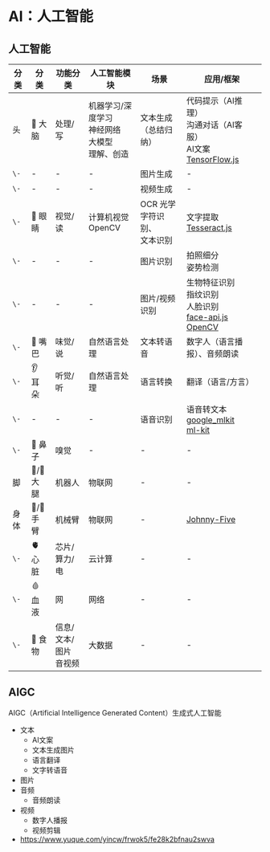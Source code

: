 # AI：人工智能

## 人工智能

分类 | 分类 | 功能分类 | 人工智能模块 | 场景 | 应用/框架
---|---|---|---|---|---
头 | 🧠 大脑 | 处理/写 | 机器学习/深度学习<br/>神经网络<br/>大模型<br/>理解、创造 | 文本生成（总结归纳） | 代码提示（AI推理）<br/>沟通对话（AI客服）<br/>AI文案<br/>[TensorFlow.js](https://tensorflow.org/js/)
`\-` | - | - | - | 图片生成 | -
`\-` | - | - | - | 视频生成 | -
`\-` | 👀 眼睛 | 视觉/读 | 计算机视觉<br/>OpenCV | OCR 光学字符识别、<br/> 文本识别 | 文字提取<br/>[Tesseract.js](https://tesseract.projectnaptha.com/)
`\-` | - | - | - | 图片识别 | 拍照细分<br/>姿势检测
`\-` | - | - | - | 图片/视频识别 | 生物特征识别<br/>指纹识别<br/>人脸识别<br/>[face-api.js](https://github.com/justadudewhohacks/face-api.js)<br/>[OpenCV](https://opencv.org/)
`\-` | 👄 嘴巴 | 味觉/说 | 自然语言处理 | 文本转语音 | 数字人（语言播报）、音频朗读
`\-` | 👂 耳朵 | 听觉/听 | 自然语言处理 | 语言转换 | 翻译（语言/方言）
`\-` | - | - | - | 语音识别 | 语音转文本<br/>[google_mlkit](https://pub-web.flutter-io.cn/packages/google_ml_kit)<br/>[ml-kit](https://developers.google.cn/ml-kit?hl=zh-cn)
`\-` | 👃 鼻子 | 嗅觉 | - | - | - 
脚 | 🦵/🦶 大腿 | 机器人 | 物联网 | - | - 
身体 | 💪/👋 手臂 | 机械臂 | 物联网 | - | [Johnny-Five](https://johnny-five.io/)
`\-` | 🫀 心脏 | 芯片/算力/电 | 云计算 | - | - 
`\-` | 🩸 血液 | 网 | 网络 | - | - 
`\-` | 🍚 食物 | 信息/文本/图片<br/>音视频 | 大数据 | - | - 

## AIGC

AIGC（Artificial Intelligence Generated Content）生成式人工智能

- 文本
  - AI文案
  - 文本生成图片
  - 语言翻译
  - 文字转语音
- 图片
- 音频
  - 音频朗读
- 视频
  - 数字人播报
  - 视频剪辑
- https://www.yuque.com/yincw/frwok5/fe28k2bfnau2swva
